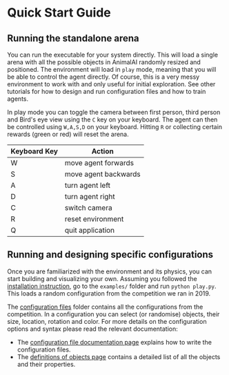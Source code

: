 # Quick Start Guide

## Running the standalone arena

You can run the executable for your system directly. This will load a single arena with all the possible objects in AnimalAI randomly resized and positioned. The environment will load in `play` mode, meaning that you will be able to control the agent directly. Of course, this is a very messy environment to work with and only useful for initial exploration. See other tutorials for how to design and run configuration files and how to train agents.

In play mode you can toggle the camera between first person, third person and Bird's eye view using the `C` key on your keyboard. The agent can then be controlled using `W,A,S,D` on your keyboard. Hitting `R` or collecting certain rewards (green or red) will reset the arena.

| Keyboard Key  | Action    |
| --- | --- |
| W   | move agent forwards |
| S   | move agent backwards|
| A   | turn agent left     |
| D   | turn agent right    |
| C   | switch camera       |
| R   | reset environment   |
| Q   | quit application    |

## Running and designing specific configurations

Once you are familiarized with the environment and its physics, you can start building and visualizing your own. Assuming you followed the [installation instruction](../README.md#requirements), go to the `examples/` folder and run `python play.py`. This loads a random configuration from the competition we ran in 2019.

The [configuration files](../configs/competition) folder contains all the configurations from the competition. In a configuration you can select (or randomise) objects, their size, location, rotation and color. For more details on the configuration options and syntax please read the relevant documentation:
 - The [configuration file documentation page](configFile.md) explains how to write the configuration files.
 - The [definitions of objects page](definitionsOfObjects.md) contains a detailed list of all the objects and their properties.
